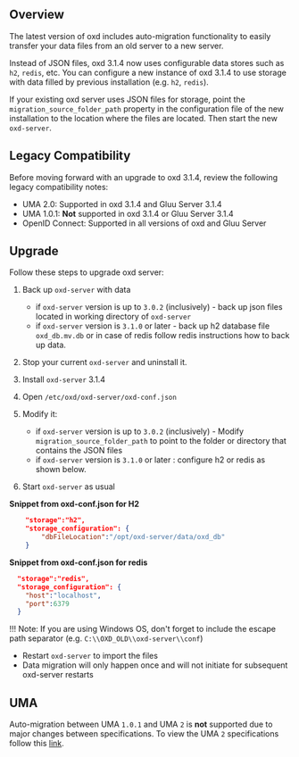 ## Overview

The latest version of oxd includes auto-migration functionality to easily transfer your data files from an old server to a new server. 

Instead of JSON files, oxd 3.1.4 now uses configurable data stores such as `h2`, `redis`, etc. You can configure a new instance of oxd 3.1.4 to use storage with data filled by previous installation (e.g. `h2`, `redis`). 

If your existing oxd server uses JSON files for storage, point the `migration_source_folder_path` property in the configuration file of the new installation to the location where the files are located. Then start the new `oxd-server`. 

## Legacy Compatibility
Before moving forward with an upgrade to oxd 3.1.4, review the following legacy compatibility notes:

- UMA 2.0: Supported in oxd 3.1.4 and Gluu Server 3.1.4      
- UMA 1.0.1: **Not** supported in oxd 3.1.4 or Gluu Server 3.1.4    
- OpenID Connect: Supported in all versions of oxd and Gluu Server         

## Upgrade

Follow these steps to upgrade oxd server:

1. Back up `oxd-server` with data 

    - if `oxd-server` version is up to `3.0.2` (inclusively) - back up json files located in working directory of `oxd-server`
    - if `oxd-server` version is `3.1.0` or later - back up h2 database file `oxd_db.mv.db` or in case of redis follow redis instructions how to back up data.
  
2. Stop your current `oxd-server` and uninstall it.
3. Install `oxd-server` 3.1.4   
4. Open `/etc/oxd/oxd-server/oxd-conf.json`  
5. Modify it:

    - if `oxd-server` version is up to `3.0.2` (inclusively) - Modify `migration_source_folder_path` to point to the folder or directory that contains the JSON files
    - if `oxd-server` version is `3.1.0` or later : configure h2 or redis as shown below.
  
6. Start `oxd-server` as usual 

**Snippet from oxd-conf.json for H2**     
```json    
    "storage":"h2",
    "storage_configuration": {
        "dbFileLocation":"/opt/oxd-server/data/oxd_db"
    }    
```

**Snippet from oxd-conf.json for redis**
```json
  "storage":"redis",
  "storage_configuration": {
    "host":"localhost",
    "port":6379
  }
```


!!! Note: 
    If you are using Windows OS, don't forget to include the escape path separator (e.g. `C:\\OXD_OLD\\oxd-server\\conf`)

- Restart `oxd-server` to import the files
- Data migration will only happen once and will not initiate for subsequent oxd-server restarts  

## UMA 
Auto-migration between UMA `1.0.1` and UMA `2` is **not** supported due to major changes between specifications. To view the UMA `2` specifications follow this [link](https://docs.kantarainitiative.org/uma/ed/uma-core-2.0-01.html#without-rpt).
